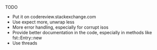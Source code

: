 TODO
* Put it on codereview.stackexchange.com
* Use expect more, unwrap less
* More error handling, especially for corrupt isos
* Provide better documentation in the code, especially in methods like fst::Entry::new
* Use threads

